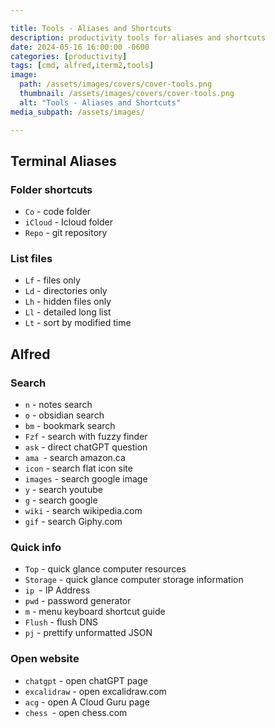 ```yaml
---

title: Tools - Aliases and Shortcuts
description: productivity tools for aliases and shortcuts
date: 2024-05-16 16:00:00 -0600
categories: [productivity]
tags: [cmd, alfred,iterm2,tools]
image:
  path: /assets/images/covers/cover-tools.png
  thumbnail: /assets/images/covers/cover-tools.png
  alt: "Tools - Aliases and Shortcuts"
media_subpath: /assets/images/

---
```


## Terminal Aliases
### Folder shortcuts
- `Co` - code folder
- `iCloud` - Icloud folder
- `Repo` - git repository

### List files
- `Lf` - files only
- `Ld` - directories only
- `Lh` - hidden files only
- `Ll` - detailed long list
- `Lt` - sort by modified time

## Alfred
### Search
- `n` - notes search
- `o` - obsidian search
- `bm` - bookmark search
- `Fzf` - search with fuzzy finder
- `ask` - direct chatGPT question
-  `ama `- search amazon.ca
- `icon` - search flat icon site
- `images` - search google image
- `y` - search youtube
- `g` - search google
- `wiki` - search wikipedia.com
- `gif` - search Giphy.com

### Quick info
- `Top` - quick glance computer resources
- `Storage` - quick glance computer storage information
- `ip `- IP Address
- `pwd` - password generator
- `m` - menu keyboard shortcut guide
- `Flush` - flush DNS
- `pj` - prettify unformatted JSON
### Open website
- `chatgpt` - open chatGPT page
- `excalidraw` - open excalidraw.com
- `acg` - open A Cloud Guru page
- `chess `- open chess.com
